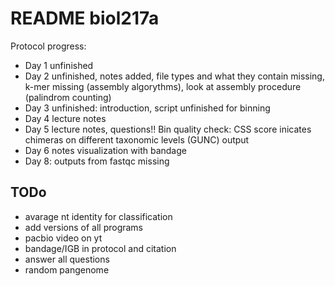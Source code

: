 # README biol217a

Protocol progress: 
- Day 1 unfinished
- Day 2 unfinished, notes added, file types and what they contain missing, k-mer missing (assembly algorythms), look at assembly procedure (palindrom counting)
- Day 3 unfinished: introduction, script unfinished for binning
- Day 4 lecture notes
- Day 5 lecture notes, questions!! Bin quality check: CSS score inicates chimeras on different taxonomic levels (GUNC) output
- Day 6 notes visualization with bandage
- Day 8: outputs from fastqc missing

## TODo

- avarage nt identity for classification
- add versions of all programs
- pacbio video on yt
- bandage/IGB in protocol and citation
- answer all questions
- random pangenome